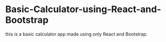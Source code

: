 # Basic-Calculator-using-React-and-Bootstrap
this is a basic calculator app made using only  React and Bootstrap.
